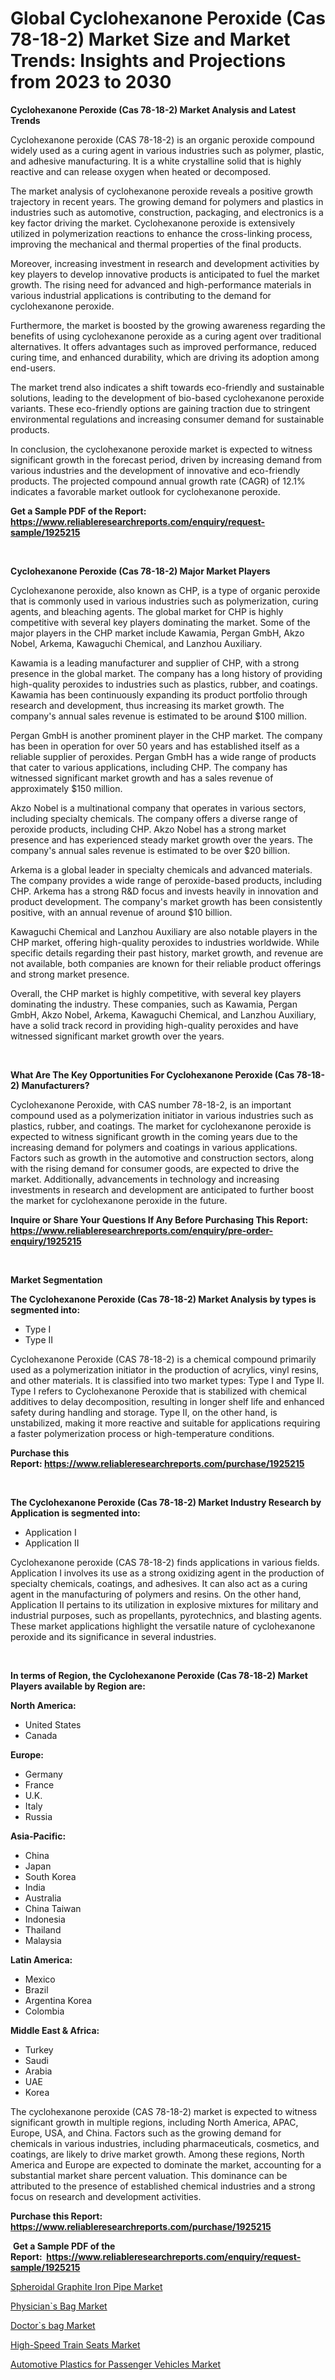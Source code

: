 <p><h1>Global Cyclohexanone Peroxide (Cas 78-18-2) Market Size and Market Trends: Insights and Projections from 2023 to 2030</h1></p><p><strong>Cyclohexanone Peroxide (Cas 78-18-2) Market Analysis and Latest Trends</strong></p>
<p><p>Cyclohexanone peroxide (CAS 78-18-2) is an organic peroxide compound widely used as a curing agent in various industries such as polymer, plastic, and adhesive manufacturing. It is a white crystalline solid that is highly reactive and can release oxygen when heated or decomposed.</p><p>The market analysis of cyclohexanone peroxide reveals a positive growth trajectory in recent years. The growing demand for polymers and plastics in industries such as automotive, construction, packaging, and electronics is a key factor driving the market. Cyclohexanone peroxide is extensively utilized in polymerization reactions to enhance the cross-linking process, improving the mechanical and thermal properties of the final products.</p><p>Moreover, increasing investment in research and development activities by key players to develop innovative products is anticipated to fuel the market growth. The rising need for advanced and high-performance materials in various industrial applications is contributing to the demand for cyclohexanone peroxide.</p><p>Furthermore, the market is boosted by the growing awareness regarding the benefits of using cyclohexanone peroxide as a curing agent over traditional alternatives. It offers advantages such as improved performance, reduced curing time, and enhanced durability, which are driving its adoption among end-users.</p><p>The market trend also indicates a shift towards eco-friendly and sustainable solutions, leading to the development of bio-based cyclohexanone peroxide variants. These eco-friendly options are gaining traction due to stringent environmental regulations and increasing consumer demand for sustainable products.</p><p>In conclusion, the cyclohexanone peroxide market is expected to witness significant growth in the forecast period, driven by increasing demand from various industries and the development of innovative and eco-friendly products. The projected compound annual growth rate (CAGR) of 12.1% indicates a favorable market outlook for cyclohexanone peroxide.</p></p>
<p><strong>Get a Sample PDF of the Report:&nbsp; <a href="https://www.reliableresearchreports.com/enquiry/request-sample/1925215">https://www.reliableresearchreports.com/enquiry/request-sample/1925215</a></strong></p>
<p>&nbsp;</p>
<p><strong>Cyclohexanone Peroxide (Cas 78-18-2) Major Market Players</strong></p>
<p><p>Cyclohexanone peroxide, also known as CHP, is a type of organic peroxide that is commonly used in various industries such as polymerization, curing agents, and bleaching agents. The global market for CHP is highly competitive with several key players dominating the market. Some of the major players in the CHP market include Kawamia, Pergan GmbH, Akzo Nobel, Arkema, Kawaguchi Chemical, and Lanzhou Auxiliary.</p><p>Kawamia is a leading manufacturer and supplier of CHP, with a strong presence in the global market. The company has a long history of providing high-quality peroxides to industries such as plastics, rubber, and coatings. Kawamia has been continuously expanding its product portfolio through research and development, thus increasing its market growth. The company's annual sales revenue is estimated to be around $100 million.</p><p>Pergan GmbH is another prominent player in the CHP market. The company has been in operation for over 50 years and has established itself as a reliable supplier of peroxides. Pergan GmbH has a wide range of products that cater to various applications, including CHP. The company has witnessed significant market growth and has a sales revenue of approximately $150 million.</p><p>Akzo Nobel is a multinational company that operates in various sectors, including specialty chemicals. The company offers a diverse range of peroxide products, including CHP. Akzo Nobel has a strong market presence and has experienced steady market growth over the years. The company's annual sales revenue is estimated to be over $20 billion.</p><p>Arkema is a global leader in specialty chemicals and advanced materials. The company provides a wide range of peroxide-based products, including CHP. Arkema has a strong R&D focus and invests heavily in innovation and product development. The company's market growth has been consistently positive, with an annual revenue of around $10 billion.</p><p>Kawaguchi Chemical and Lanzhou Auxiliary are also notable players in the CHP market, offering high-quality peroxides to industries worldwide. While specific details regarding their past history, market growth, and revenue are not available, both companies are known for their reliable product offerings and strong market presence.</p><p>Overall, the CHP market is highly competitive, with several key players dominating the industry. These companies, such as Kawamia, Pergan GmbH, Akzo Nobel, Arkema, Kawaguchi Chemical, and Lanzhou Auxiliary, have a solid track record in providing high-quality peroxides and have witnessed significant market growth over the years.</p></p>
<p>&nbsp;</p>
<p><strong>What Are The Key Opportunities For Cyclohexanone Peroxide (Cas 78-18-2) Manufacturers?</strong></p>
<p><p>Cyclohexanone Peroxide, with CAS number 78-18-2, is an important compound used as a polymerization initiator in various industries such as plastics, rubber, and coatings. The market for cyclohexanone peroxide is expected to witness significant growth in the coming years due to the increasing demand for polymers and coatings in various applications. Factors such as growth in the automotive and construction sectors, along with the rising demand for consumer goods, are expected to drive the market. Additionally, advancements in technology and increasing investments in research and development are anticipated to further boost the market for cyclohexanone peroxide in the future.</p></p>
<p><strong>Inquire or Share Your Questions If Any Before Purchasing This Report: <a href="https://www.reliableresearchreports.com/enquiry/pre-order-enquiry/1925215">https://www.reliableresearchreports.com/enquiry/pre-order-enquiry/1925215</a></strong></p>
<p>&nbsp;</p>
<p><strong>Market Segmentation</strong></p>
<p><strong>The Cyclohexanone Peroxide (Cas 78-18-2) Market Analysis by types is segmented into:</strong></p>
<p><ul><li>Type I</li><li>Type II</li></ul></p>
<p><p>Cyclohexanone Peroxide (CAS 78-18-2) is a chemical compound primarily used as a polymerization initiator in the production of acrylics, vinyl resins, and other materials. It is classified into two market types: Type I and Type II. Type I refers to Cyclohexanone Peroxide that is stabilized with chemical additives to delay decomposition, resulting in longer shelf life and enhanced safety during handling and storage. Type II, on the other hand, is unstabilized, making it more reactive and suitable for applications requiring a faster polymerization process or high-temperature conditions.</p></p>
<p><strong>Purchase this Report:&nbsp;<a href="https://www.reliableresearchreports.com/purchase/1925215">https://www.reliableresearchreports.com/purchase/1925215</a></strong></p>
<p>&nbsp;</p>
<p><strong>The Cyclohexanone Peroxide (Cas 78-18-2) Market Industry Research by Application is segmented into:</strong></p>
<p><ul><li>Application I</li><li>Application II</li></ul></p>
<p><p>Cyclohexanone peroxide (CAS 78-18-2) finds applications in various fields. Application I involves its use as a strong oxidizing agent in the production of specialty chemicals, coatings, and adhesives. It can also act as a curing agent in the manufacturing of polymers and resins. On the other hand, Application II pertains to its utilization in explosive mixtures for military and industrial purposes, such as propellants, pyrotechnics, and blasting agents. These market applications highlight the versatile nature of cyclohexanone peroxide and its significance in several industries.</p></p>
<p>&nbsp;</p>
<p><strong>In terms of Region, the Cyclohexanone Peroxide (Cas 78-18-2) Market Players available by Region are:</strong></p>
<p>
    <p> <strong> North America: </strong>
        <ul>
            <li>United States</li>
            <li>Canada</li>
        </ul>
        </p> 
    <p> <strong> Europe: </strong>
        <ul>
            <li>Germany</li>
            <li>France</li>
            <li>U.K.</li>
            <li>Italy</li>
            <li>Russia</li>
        </ul>
        </p> 
    <p> <strong> Asia-Pacific: </strong>
        <ul>
            <li>China</li>
            <li>Japan</li>
            <li>South Korea</li>
            <li>India</li>
            <li>Australia</li>
            <li>China Taiwan</li>
            <li>Indonesia</li>
            <li>Thailand</li>
            <li>Malaysia</li>
        </ul>
        </p> 
    <p> <strong> Latin America: </strong>
        <ul>
            <li>Mexico</li>
            <li>Brazil</li>
            <li>Argentina Korea</li>
            <li>Colombia</li>
        </ul>
        </p> 
    <p> <strong> Middle East & Africa: </strong>
        <ul>
            <li>Turkey</li>
            <li>Saudi</li>
            <li>Arabia</li>
            <li>UAE</li>
            <li>Korea</li>
        </ul>
    </p>
    </p>
<p><p>The cyclohexanone peroxide (CAS 78-18-2) market is expected to witness significant growth in multiple regions, including North America, APAC, Europe, USA, and China. Factors such as the growing demand for chemicals in various industries, including pharmaceuticals, cosmetics, and coatings, are likely to drive market growth. Among these regions, North America and Europe are expected to dominate the market, accounting for a substantial market share percent valuation. This dominance can be attributed to the presence of established chemical industries and a strong focus on research and development activities.</p></p>
<p><strong>Purchase this Report: <a href="https://www.reliableresearchreports.com/purchase/1925215">https://www.reliableresearchreports.com/purchase/1925215</a></strong></p>
<p>&nbsp;<strong>Get a Sample PDF of the Report:&nbsp;&nbsp;<a href="https://www.reliableresearchreports.com/enquiry/request-sample/1925215">https://www.reliableresearchreports.com/enquiry/request-sample/1925215</a></strong></p>
<p><strong></strong></p>
<p><p><a href="https://www.linkedin.com/pulse/spheroidal-graphite-iron-pipe-market-insights-players-forecast-6o17e/">Spheroidal Graphite Iron Pipe Market</a></p><p><a href="https://github.com/Chiragrp23/Market-Research-Report-List-1/blob/main/physicians-bag-market.md">Physician`s Bag Market</a></p><p><a href="https://github.com/Chiragrp22/Market-Research-Report-List-1/blob/main/doctors-bag-market.md">Doctor`s bag Market</a></p><p><a href="https://medium.com/@isidrowolff1966/high-speed-train-seats-market-analysis-its-cagr-market-segmentation-and-global-industry-overview-319f4a0e3ee8">High-Speed Train Seats Market</a></p><p><a href="https://medium.com/@abbieparker1964/decoding-automotive-plastics-for-passenger-vehicles-market-metrics-market-share-trends-and-8598ef1d89c4">Automotive Plastics for Passenger Vehicles Market</a></p></p>